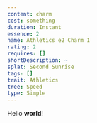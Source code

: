 ```yaml
---
content: charm
cost: something
duration: Instant
essence: 2
name: Athletics e2 Charm 1
rating: 2
requires: []
shortDescription: ~
splat: Second Sunrise
tags: []
trait: Athletics
tree: Speed
type: Simple
---
```


Hello **world**!
